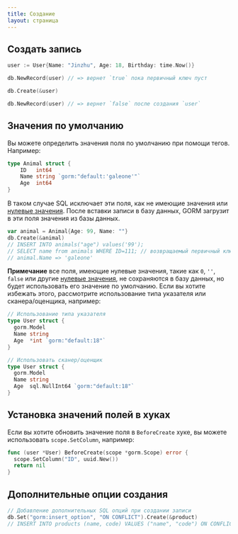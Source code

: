 ```yaml
---
title: Создание
layout: страница
---
```

## Создать запись

```go
user := User{Name: "Jinzhu", Age: 18, Birthday: time.Now()}

db.NewRecord(user) // => вернет `true` пока первичный ключ пуст

db.Create(&user)

db.NewRecord(user) // => вернет `false` после создания `user`
```

## Значения по умолчанию

Вы можете определить значения поля по умолчанию при помощи тегов. Например:

```go
type Animal struct {
    ID   int64
    Name string `gorm:"default:'galeone'"`
    Age  int64
}
```

В таком случае SQL исключает эти поля, как не имеющие значения или [нулевые значения](https://tour.golang.org/basics/12). После вставки записи в базу данных, GORM загрузит в эти поля значения из базы данных.

```go
var animal = Animal{Age: 99, Name: ""}
db.Create(&animal)
// INSERT INTO animals("age") values('99');
// SELECT name from animals WHERE ID=111; // возвращаемый первичный ключ 111
// animal.Name => 'galeone'
```

**Примечание** все поля, имеющие нулевые значения, такие как `0`, `''`, `false` или другие [нулевые значения](https://tour.golang.org/basics/12), не сохраняются в базу данных, но будет использовать его значение по умолчанию. Если вы хотите избежать этого, рассмотрите использование типа указателя или сканера/оценщика, например:

```go
// Использование типа указателя
type User struct {
  gorm.Model
  Name string
  Age  *int `gorm:"default:18"`
}

// Использовать сканер/оценщик
type User struct {
  gorm.Model
  Name string
  Age  sql.NullInt64 `gorm:"default:18"`
}
```

## Установка значений полей в хуках

Если вы хотите обновить значение поля в `BeforeCreate` хуке, вы можете использовать `scope.SetColumn`, например:

```go
func (user *User) BeforeCreate(scope *gorm.Scope) error {
  scope.SetColumn("ID", uuid.New())
  return nil
}
```

## Дополнительные опции создания

```go
// Добавление дополнительных SQL опций при создании записи
db.Set("gorm:insert_option", "ON CONFLICT").Create(&product)
// INSERT INTO products (name, code) VALUES ("name", "code") ON CONFLICT;
```